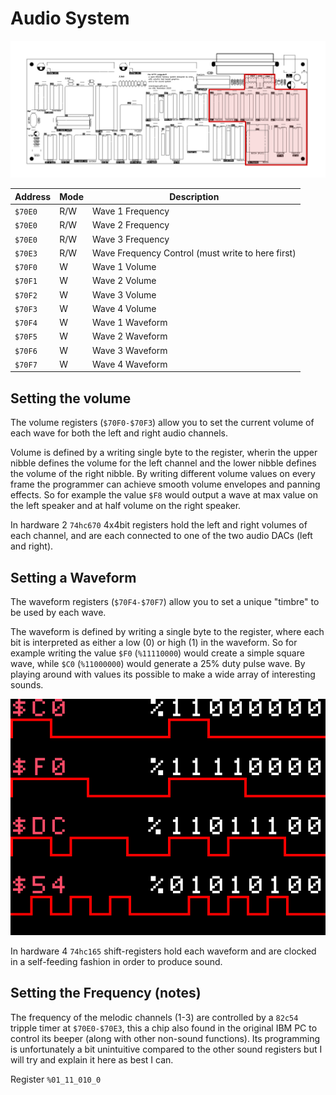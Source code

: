 # Audio System

![](board-audio.png)

| Address | Mode | Description |
|---------|------|-------------|
| `$70E0` | R/W  | Wave 1 Frequency |
| `$70E0` | R/W  | Wave 2 Frequency |
| `$70E0` | R/W  | Wave 3 Frequency |
| `$70E3` | R/W  | Wave Frequency Control (must write to here first) |
| `$70F0` |  W   | Wave 1 Volume |
| `$70F1` |  W   | Wave 2 Volume |
| `$70F2` |  W   | Wave 3 Volume |
| `$70F3` |  W   | Wave 4 Volume |
| `$70F4` |  W   | Wave 1 Waveform |
| `$70F5` |  W   | Wave 2 Waveform |
| `$70F6` |  W   | Wave 3 Waveform |
| `$70F7` |  W   | Wave 4 Waveform |

## Setting the volume

The volume registers (`$70F0-$70F3`) allow you to set the current volume of each wave for both the left and right audio channels.

Volume is defined by a writing single byte to the register, wherin the upper nibble defines the volume for the left channel and the lower nibble defines the volume of the right nibble. By writing different volume values on every frame the programmer can achieve smooth volume envelopes and panning effects. So for example the value `$F8` would output a wave at max value on the left speaker and at half volume on the right speaker.

In hardware 2 `74hc670` 4x4bit registers hold the left and right volumes of each channel, and are each connected to one of the two audio DACs (left and right).

## Setting a Waveform

The waveform registers (`$70F4-$70F7`) allow you to set a unique "timbre" to be used by each wave. 

The waveform is defined by writing a single byte to the register, where each bit is interpreted as either a low (0) or high (1) in the waveform. So for example writing the value `$F0` (`%11110000`) would create a simple square wave, while `$C0` (`%11000000`) would generate a 25% duty pulse wave. By playing around with values its possible to make a wide array of interesting sounds.

![](waves-export.png)

In hardware 4 `74hc165` shift-registers hold each waveform and are clocked in a self-feeding fashion in order to produce sound.

## Setting the Frequency (notes)

The frequency of the melodic channels (1-3) are controlled by a `82c54` tripple timer at `$70E0-$70E3`, this a chip also found in the original IBM PC to control its beeper (along with other non-sound functions). Its programming is unfortunately a bit unintuitive compared to the other sound registers but I will try and explain it here as best I can.

Register 
`%01_11_010_0`
